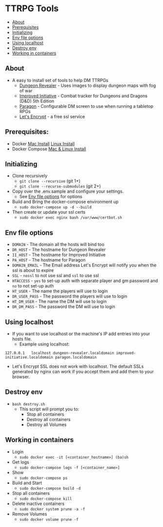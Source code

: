 TTRPG Tools
=================

  * [About](https://github.com/wushin/ttrpg-tools#about)
  * [Prerequisites](https://github.com/wushin/ttrpg-tools#prerequisites)
  * [Initializing](https://github.com/wushin/ttrpg-tools#initializing)
  * [Env file options](https://github.com/wushin/ttrpg-tools#env-file-options)
  * [Using localhost](https://github.com/wushin/ttrpg-tools#using-localhost)
  * [Destroy env](https://github.com/wushin/ttrpg-tools#destroy-env)
  * [Working in containers](https://github.com/wushin/ttrpg-tools#working-in-containers)

## About
* A easy to install set of tools to help DM TTRPGs
  * [Dungeon Revealer](https://github.com/dungeon-revealer/dungeon-revealer) - Uses images to display dungeon maps with fog of war
  * [Improved Initiative](https://github.com/cynicaloptimist/improved-initiative) - Combat tracker for Dungeons and Dragons (D&D) 5th Edition
  * [Paragon](https://github.com/cynicaloptimist/paragon) - Configurable DM screen to use when running a tabletop RPGs
  * [Let's Encrypt](https://letsencrypt.org/) - a free ssl service

## Prerequisites:
* Docker [Mac Install](https://docs.docker.com/docker-for-mac/install/) [Linux Install](https://docs.docker.com/engine/install/#server)
* Docker Compose [Mac & Linux Install](https://docs.docker.com/compose/install/)

## Initializing
* Clone recursively
  * `git clone --recursive` (git 1+)
  * `git clone --recurse-submodules` (git 2+)
* Copy over the .env.sample and configure your settings.
  * See [Env file options](https://github.com/wushin/ttrpg-tools#env-file-options) for options
* Build and Bring the docker-compose environment up
  * `sudo docker-compose up -d --build`
* Then create or update your ssl certs
  * `sudo docker exec nginx bash /var/www/certbot.sh`

## Env file options
* `DOMAIN` - The domain all the hosts will bind too
* `DR_HOST` - The hostname for Dungeon Revealer
* `II_HOST` - The hostname for Improved Initiative
* `PA_HOST` - The hostname for Paragon
* `DOMAIN_EMAIL` - The Email address Let's Encrypt will notify you when the ssl is about to expire
* `SSL` - `nossl` to not use ssl and `ssl` to use ssl
* `HTACCESS` - `yes` to set-up auth with separate player and gm password and `no` to not set-up auth
* `HT_USER` - The name the players will use to login
* `DR_USER_PASS` - The password the players will use to login
* `HT_DM_USER` - The name the DM will use to login
* `DR_DM_PASS` - The password the DM will use to login

## Using localhost
* If you want to use localhost or the machine's IP add entries into your hosts file. 
  * Example using localhost:
```
127.0.0.1	localhost dungeon-revealer.localdomain improved-initiative.localdomain paragon.localdomain
```

* Let's Encrypt SSL does not work with localhost. The default SSLs generated by nginx can work if you accept them and add them to your browser.

## Destroy env
* `bash destroy.sh`
  * This script will prompt you to:
    * Stop all containers
    * Destroy all containers
    * Destroy all Volumes

## Working in containers
* Login
  * `sudo docker exec -it [<container_hostname>] (ba)sh`
* Get logs
  * `sudo docker-compose logs -f [<container_name>]`
* Show
  * `sudo docker-compose ps`
* Build and Start
  * `sudo docker-compose build -d`
* Stop all containers
  * `sudo docker-compose kill`
* Delete inactive containers
  * `sudo docker system prune -a -f`
* Remove Volumes
  * `sudo docker volume prune -f`

